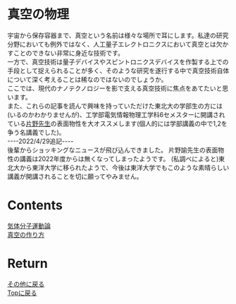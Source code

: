 <!-- Google tag (gtag.js) -->
<script async src="https://www.googletagmanager.com/gtag/js?id=G-8P412RLRC8"></script>
<script>
  window.dataLayer = window.dataLayer || [];
  function gtag(){dataLayer.push(arguments);}
  gtag('js', new Date());

  gtag('config', 'G-8P412RLRC8');
</script>

# 真空の物理
宇宙から保存容器まで、真空という名前は様々な場所で耳にします。私達の研究分野においても例外ではなく、人工量子エレクトロニクスにおいて真空とは欠かすことのできない非常に身近な技術です。<br>
一方で、真空技術は量子デバイスやスピントロニクスデバイスを作製する上での手段として捉えられることが多く、そのような研究を遂行する中で真空技術自体について深く考えることは稀なのではないのでしょうか。<br>
ここでは、現代のナノテクノロジーを影で支える真空技術に焦点をあてたいと思います。<br>
また、これらの記事を読んで興味を持っていただけた東北大の学部生の方には(いるのかわかりませんが)、工学部電気情報物理工学科6セメスターに開講されている[片野先生](http://www.riec.tohoku.ac.jp/~skatano/skatano.html)の表面物性を大オススメします(個人的には学部講義の中で1,2を争う名講義でした)。
<br>
----2022/4/29追記----<br>
後輩からショッキングなニュースが飛び込んできました。
片野諭先生の表面物性の講義は2022年度からは無くなってしまったようです。
(私調べによると)東北大から東洋大学に移られたようで、今後は東洋大学でもこのような素晴らしい講義が開講されることを切に願ってやみません。


# Contents
[気体分子運動論](./gas.md)<br>
[真空の作り方](./makeshinku.md)<br>


# Return
[その他に戻る](../others.md)<br>
[Topに戻る](https://motoyashinozaki.github.io/minidora/)